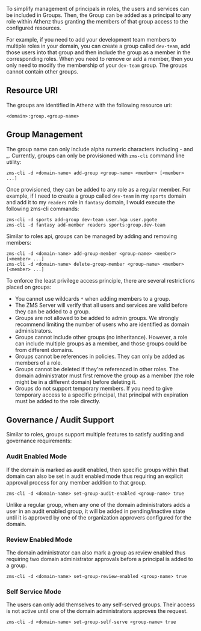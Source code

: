 To simplify management of principals in roles, the users and services can be included
in Groups. Then, the Group can be added as a principal to any role
within Athenz thus granting the members of that group access to the configured
resources.

For example, if you need to add your development team members to
multiple roles in your domain, you can create a group called `dev-team`, add
those users into that group and then include the group as a member in the
corresponding roles. When you need to remove or add a member, then you only
need to modify the membership of your `dev-team` group. The groups cannot
contain other groups.

## Resource URI

The groups are identified in Athenz with the following resource uri:

```
<domain>:group.<group-name>
```

## Group Management

The group name can only include alpha numeric characters including - and _. Currently,
groups can only be provisioned with `zms-cli` command line utility:

```
zms-cli -d <domain-name> add-group <group-name> <member> [<member> ...]
```
    
Once provisioned, they can be added to any role as a regular member. For example,
if I need to create a group called `dev-team` in my `sports` domain and add it to
my `readers` role in `fantasy` domain, I would execute the following zms-cli commands:

```
zms-cli -d sports add-group dev-team user.hga user.pgote
zms-cli -d fantasy add-member readers sports:group.dev-team
```

Similar to roles api, groups can be managed by adding and removing members:

```
zms-cli -d <domain-name> add-group-member <group-name> <member> [<member> ...]
zms-cli -d <domain-name> delete-group-member <group-name> <member> [<member> ...]
```

To enforce the least privilege access principle, there are several restrictions placed on groups:

- You cannot use wildcards `*` when adding members to a group.
- The ZMS Server will verify that all users and services are valid before
  they can be added to a group.
- Groups are not allowed to be added to admin groups. We strongly recommend limiting
  the number of users who are identified as domain administrators.
- Groups cannot include other groups (no inheritance). However, a role can include
  multiple groups as a member, and those groups could be from different domains.
- Groups cannot be references in policies. They can only be added as members of a role.
- Groups cannot be deleted if they're referenced in other roles. The domain
  administrator must first remove the group as a member (the role might be in a different
  domain) before deleting it.
- Groups do not support temporary members. If you need to give temporary access to
  a specific principal, that principal with expiration must be added to the role directly.
  
## Governance / Audit Support

Similar to roles, groups support multiple features to satisfy auditing and governance requirements:

### Audit Enabled Mode

If the domain is marked as audit enabled, then specific groups within that domain can
also be set in audit enabled mode thus requiring an explicit approval process for any
member addition to that group.

```
zms-cli -d <domain-name> set-group-audit-enabled <group-name> true
```

Unlike a regular group, when any one of the domain administrators adds a user
in an audit enabled group, it will be added in pending/inactive state until it is
approved by one of the organization approvers configured for the domain.

### Review Enabled Mode

The domain administrator can also mark a group as review enabled thus requiring two
domain administrator approvals before a principal is added to a group.

```
zms-cli -d <domain-name> set-group-review-enabled <group-name> true
```

### Self Service Mode

The users can only add themselves to any self-served groups. Their access is not active
until one of the domain administrators approves the request.

```
zms-cli -d <domain-name> set-group-self-serve <group-name> true
```
